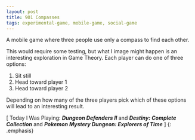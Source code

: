 ```yaml
---
layout: post
title: 901 Compasses
tags: experimental-game, mobile-game, social-game
---
```

A mobile game where three people use only a compass to find each other.

This would require some testing, but what I image might happen is an interesting exploration in Game Theory. Each player can do one of three options:

1) Sit still
2) Head toward player 1
3) Head toward player 2

Depending on how many of the three players pick which of these options will lead to an interesting result.

[ Today I Was Playing: ***Dungeon Defenders II*** and ***Destiny: Complete Collection*** and ***Pokemon Mystery Dungeon: Explorers of Time*** ]
{: .emphasis}

